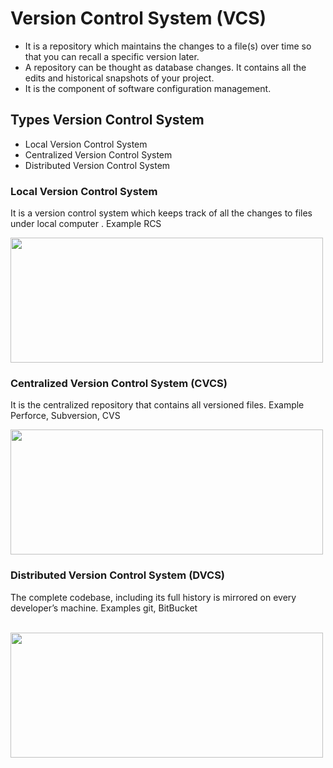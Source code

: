 # Version Control System (VCS)

- It is a repository which maintains the changes to a file(s) over time so that you can recall a specific version later.
- A repository can be thought as database changes. It contains all the edits and historical snapshots of your project.
- It is the component of  software configuration management.
##  Types Version Control System

- Local Version Control System
- Centralized Version Control System
- Distributed Version Control System

### Local Version Control System

It is a version  control system which keeps track of  all the changes to files under local computer . Example RCS
<br />

<img src="https://github.com/kmitsolution/GitTutorial/blob/gh-pages/Images/LocalVCS.PNG" width="500" height="200" /> <br />

### Centralized     Version    Control    System   (CVCS)
It is the centralized repository that contains all versioned files. Example Perforce, Subversion, CVS
<br />

<img src="https://github.com/kmitsolution/GitTutorial/blob/gh-pages/Images/CVCS.PNG" width="500" height="200" /> <br />

### Distributed    Version    Control    System   (DVCS)
The complete codebase, including its full history is mirrored on every developer’s machine. Examples git, BitBucket

<br />
<img src="https://github.com/kmitsolution/GitTutorial/blob/gh-pages/Images/DVCS.PNG" width="500" height="200" /> <br />







 
